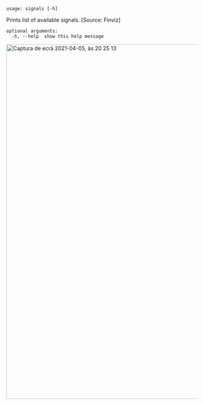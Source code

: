 ```
usage: signals [-h]
```

Prints list of available signals. [Source: Finviz]

```
optional arguments:
  -h, --help  show this help message
```

<img width="937" alt="Captura de ecrã 2021-04-05, às 20 25 13" src="https://user-images.githubusercontent.com/25267873/113616495-0ece9580-964d-11eb-97af-4150f928a170.png">
